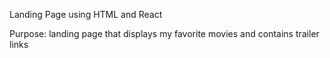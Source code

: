 Landing Page using HTML and React

Purpose: landing page that displays my favorite movies and contains trailer links 
